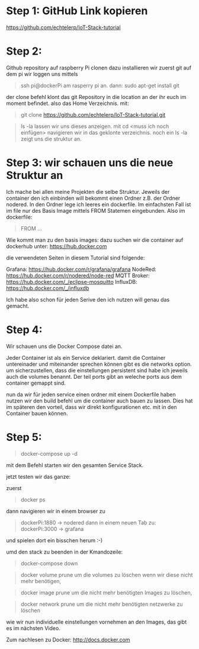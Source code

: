 # Step 1: GitHub Link kopieren 
https://github.com/echtelerp/IoT-Stack-tutorial

# Step 2: 
Github repository auf raspberry Pi clonen
dazu installieren wir zuerst git auf dem pi
wir loggen uns mittels 
> ssh pi@dockerPi 
am rasperry pi an.
dann:
> sudo apt-get install git

der clone befehl klont das git Repository in die location an der ihr euch im moment befindet. also das Home Verzeichnis. 
mit:
> git clone https://github.com/echtelerp/IoT-Stack-tutorial.git 

> ls -la lassen wir uns dieses anzeigen. 
 mit cd <muss ich noch einfügen>
 navigieren wir in das geklonte verzeichnis. 
 > noch ein ls -la 
 zeigt uns die struktur an. 

# Step 3: wir schauen uns die neue Struktur an

Ich mache bei allen meine Projekten die selbe Struktur.
Jeweils der container den ich einbinden will bekommt einen Ordner 
z.B. der Ordner nodered. 
In den Ordner lege ich leeres ein dockerfile. 
Im einfachsten Fall ist im file nur des Basis Image mittels FROM  Statemen eingebunden. Also im dockerfile: 

> FROM ...

Wie kommt man zu den basis images: 
dazu suchen wir die container auf dockerhub unter:
https://hub.docker.com

die verwendeten Seiten in diesem Tutorial sind folgende:

Grafana: https://hub.docker.com/r/grafana/grafana
NodeRed: https://hub.docker.com/r/nodered/node-red
MQTT Broker: https://hub.docker.com/_/eclipse-mosquitto
InfluxDB: https://hub.docker.com/_/influxdb

Ich habe also schon für jeden Serive den ich nutzen will genau das gemacht. 

# Step 4: 
Wir schauen uns die Docker Compose datei an. 

Jeder Container ist als ein Service deklariert. 
damit die Container untereinader und miteinander sprechen können gibt es die networks option. 
um sicherzustellen, dass die einstellungen persistent sind habe ich jeweils auch die volumes benannt. 
Der teil ports gibt an weleche ports aus dem container gemappt sind. 

nun da wir für jeden service einen ordner mit einem Dockerfile haben nutzen wir den build befehl um die container auch bauen zu lassen. Dies hat im späteren den vorteil, dass wir direkt konfigurationen etc. mit in den Container bauen können. 


# Step 5: 
> docker-compose up -d 

mit dem Befehl starten wir den gesamten Service Stack. 


jetzt testen wir das ganze: 

zuerst 
> docker ps

dann navigieren wir in einem browser zu
> dockerPi:1880 -> nodered
dann in einem neuen Tab zu: 
> dockerPi:3000 -> grafana

und spielen dort ein bisschen herum :-) 

umd den stack zu beenden in der Kmandozeile:

> docker-compose down

> docker volume prune
um die volumes zu löschen wenn wir diese nicht mehr benötigen, 

> docker image prune 
um die nicht mehr benötigten Images zu löschen, 

> docker network prune 
um die nicht mehr benötigten netzwerke zu löschen

wie wir nun individuelle einstellungen vornehmen an den Images, 
das gibt es im nächsten Video. 

Zum nachlesen zu Docker: 
http://docs.docker.com

